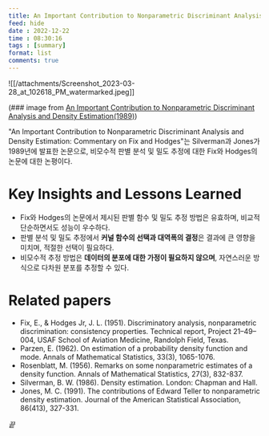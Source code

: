 ```yaml
---
title: An Important Contribution to Nonparametric Discriminant Analysis and Density Estimation summary
feed: hide
date : 2022-12-22
time : 08:30:16
tags : [summary]
format: list
comments: true
---
```


![[/attachments/Screenshot_2023-03-28_at_102618_PM_watermarked.jpeg]]


(\### image from [An Important Contribution to Nonparametric Discriminant Analysis and Density Estimation(1989)](https://www.jstor.org/stable/1403796?seq=1))

"An Important Contribution to Nonparametric Discriminant Analysis and Density Estimation: Commentary on Fix and Hodges"는 Silverman과 Jones가 1989년에 발표한 논문으로, 비모수적 판별 분석 및 밀도 추정에 대한 Fix와 Hodges의 논문에 대한 논평이다.

# Key Insights and Lessons Learned
- Fix와 Hodges의 논문에서 제시된 판별 함수 및 밀도 추정 방법은 유효하며, 비교적 단순하면서도 성능이 우수하다.
- 판별 분석 및 밀도 추정에서 **커널 함수의 선택과 대역폭의 결정**은 결과에 큰 영향을 미치며, 적절한 선택이 필요하다.
- 비모수적 추정 방법은 **데이터의 분포에 대한 가정이 필요하지 않으며**, 자연스러운 방식으로 다차원 분포를 추정할 수 있다.

# Related papers
- Fix, E., & Hodges Jr, J. L. (1951). Discriminatory analysis, nonparametric discrimination: consistency properties. Technical report, Project 21–49–004, USAF School of Aviation Medicine, Randolph Field, Texas.
- Parzen, E. (1962). On estimation of a probability density function and mode. Annals of Mathematical Statistics, 33(3), 1065-1076.
- Rosenblatt, M. (1956). Remarks on some nonparametric estimates of a density function. Annals of Mathematical Statistics, 27(3), 832-837.
- Silverman, B. W. (1986). Density estimation. London: Chapman and Hall.
- Jones, M. C. (1991). The contributions of Edward Teller to nonparametric density estimation. Journal of the American Statistical Association, 86(413), 327-331.



_끝_